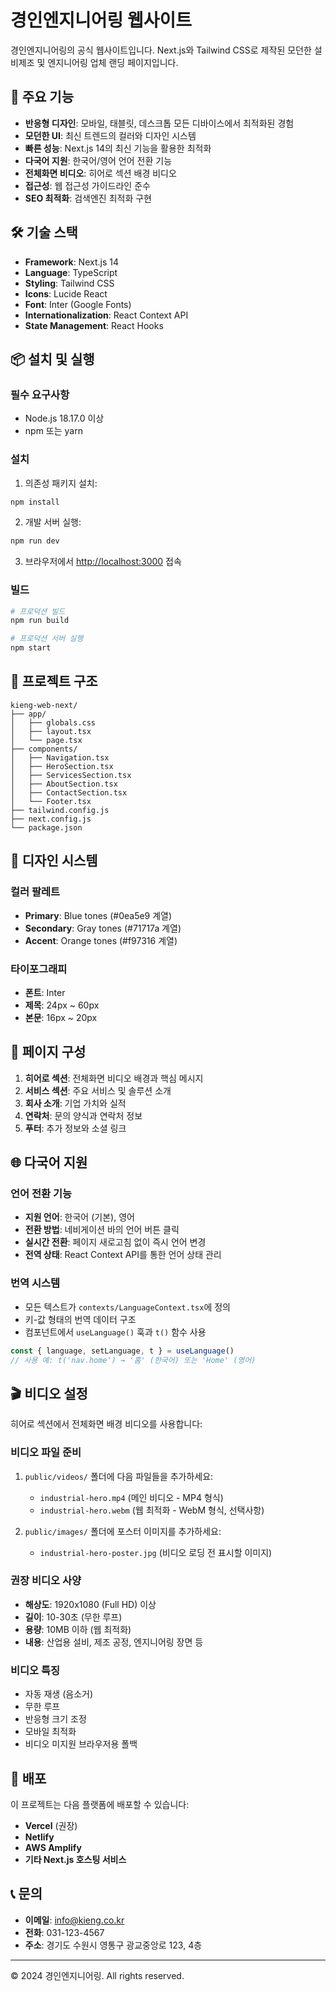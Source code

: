 # 경인엔지니어링 웹사이트

경인엔지니어링의 공식 웹사이트입니다. Next.js와 Tailwind CSS로 제작된 모던한 설비제조 및 엔지니어링 업체 랜딩 페이지입니다.

## 🚀 주요 기능

- **반응형 디자인**: 모바일, 태블릿, 데스크톱 모든 디바이스에서 최적화된 경험
- **모던한 UI**: 최신 트렌드의 컬러와 디자인 시스템
- **빠른 성능**: Next.js 14의 최신 기능을 활용한 최적화
- **다국어 지원**: 한국어/영어 언어 전환 기능
- **전체화면 비디오**: 히어로 섹션 배경 비디오
- **접근성**: 웹 접근성 가이드라인 준수
- **SEO 최적화**: 검색엔진 최적화 구현

## 🛠️ 기술 스택

- **Framework**: Next.js 14
- **Language**: TypeScript
- **Styling**: Tailwind CSS
- **Icons**: Lucide React
- **Font**: Inter (Google Fonts)
- **Internationalization**: React Context API
- **State Management**: React Hooks

## 📦 설치 및 실행

### 필수 요구사항

- Node.js 18.17.0 이상
- npm 또는 yarn

### 설치

1. 의존성 패키지 설치:
```bash
npm install
```

2. 개발 서버 실행:
```bash
npm run dev
```

3. 브라우저에서 [http://localhost:3000](http://localhost:3000) 접속

### 빌드

```bash
# 프로덕션 빌드
npm run build

# 프로덕션 서버 실행
npm start
```

## 📁 프로젝트 구조

```
kieng-web-next/
├── app/
│   ├── globals.css
│   ├── layout.tsx
│   └── page.tsx
├── components/
│   ├── Navigation.tsx
│   ├── HeroSection.tsx
│   ├── ServicesSection.tsx
│   ├── AboutSection.tsx
│   ├── ContactSection.tsx
│   └── Footer.tsx
├── tailwind.config.js
├── next.config.js
└── package.json
```

## 🎨 디자인 시스템

### 컬러 팔레트

- **Primary**: Blue tones (#0ea5e9 계열)
- **Secondary**: Gray tones (#71717a 계열)
- **Accent**: Orange tones (#f97316 계열)

### 타이포그래피

- **폰트**: Inter
- **제목**: 24px ~ 60px
- **본문**: 16px ~ 20px

## 📄 페이지 구성

1. **히어로 섹션**: 전체화면 비디오 배경과 핵심 메시지
2. **서비스 섹션**: 주요 서비스 및 솔루션 소개
3. **회사 소개**: 기업 가치와 실적
4. **연락처**: 문의 양식과 연락처 정보
5. **푸터**: 추가 정보와 소셜 링크

## 🌐 다국어 지원

### 언어 전환 기능

- **지원 언어**: 한국어 (기본), 영어
- **전환 방법**: 네비게이션 바의 언어 버튼 클릭
- **실시간 전환**: 페이지 새로고침 없이 즉시 언어 변경
- **전역 상태**: React Context API를 통한 언어 상태 관리

### 번역 시스템

- 모든 텍스트가 `contexts/LanguageContext.tsx`에 정의
- 키-값 형태의 번역 데이터 구조
- 컴포넌트에서 `useLanguage()` 훅과 `t()` 함수 사용

```typescript
const { language, setLanguage, t } = useLanguage()
// 사용 예: t('nav.home') → '홈' (한국어) 또는 'Home' (영어)
```

## 🎬 비디오 설정

히어로 섹션에서 전체화면 배경 비디오를 사용합니다:

### 비디오 파일 준비

1. `public/videos/` 폴더에 다음 파일들을 추가하세요:
   - `industrial-hero.mp4` (메인 비디오 - MP4 형식)
   - `industrial-hero.webm` (웹 최적화 - WebM 형식, 선택사항)

2. `public/images/` 폴더에 포스터 이미지를 추가하세요:
   - `industrial-hero-poster.jpg` (비디오 로딩 전 표시할 이미지)

### 권장 비디오 사양

- **해상도**: 1920x1080 (Full HD) 이상
- **길이**: 10-30초 (무한 루프)
- **용량**: 10MB 이하 (웹 최적화)
- **내용**: 산업용 설비, 제조 공정, 엔지니어링 장면 등

### 비디오 특징

- 자동 재생 (음소거)
- 무한 루프
- 반응형 크기 조정
- 모바일 최적화
- 비디오 미지원 브라우저용 폴백

## 🚀 배포

이 프로젝트는 다음 플랫폼에 배포할 수 있습니다:

- **Vercel** (권장)
- **Netlify**
- **AWS Amplify**
- **기타 Next.js 호스팅 서비스**

## 📞 문의

- **이메일**: info@kieng.co.kr
- **전화**: 031-123-4567
- **주소**: 경기도 수원시 영통구 광교중앙로 123, 4층

---

© 2024 경인엔지니어링. All rights reserved. 